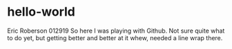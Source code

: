 # hello-world
Eric Roberson 012919
So here I was playing with Github. Not sure quite what to do yet, but getting better and better at it
whew, needed a line wrap there.